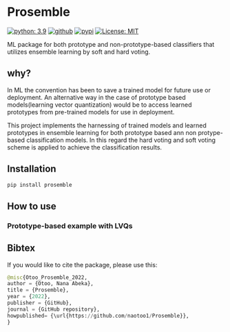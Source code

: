 # Prosemble
[![python: 3.9](https://img.shields.io/badge/python-3.9-blue.svg)](https://www.python.org/downloads/release/python-390/)
[![github](https://img.shields.io/badge/version-0.0.1-yellow.svg)](https://github.com/naotoo1/Prosemble)
[![pypi](https://img.shields.io/badge/pypi-0.0.1-orange.svg)](https://pypi.org/project/prosemble)
[![License: MIT](https://img.shields.io/badge/License-MIT-green.svg)](https://opensource.org/licenses/MIT)

ML package for both prototype and non-prototype-based classifiers that utilizes ensemble learning by soft and hard voting.

## why?
In ML the convention has been to save a trained model for future use or deployment. An alternative way in the case of prototype based models(learning vector quantization) would be to access learned prototypes from pre-trained models for use in deployment.

This project implements the harnessing of trained models and learned prototypes in ensemble learning for both prototype based ann non protype-based classification models. In this regard the hard voting and soft voting scheme is applied to achieve the classification results. 

## Installation
```python
pip install prosemble
```

## How to use
### Prototype-based example with LVQs



## Bibtex
If you would like to cite the package, please use this:
```python
@misc{Otoo_Prosemble_2022,
author = {Otoo, Nana Abeka},
title = {Prosemble},
year = {2022},
publisher = {GitHub},
journal = {GitHub repository},
howpublished= {\url{https://github.com/naotoo1/Prosemble}},
}
```



